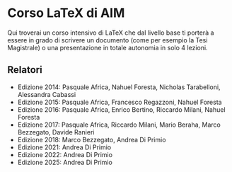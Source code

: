 # Corso LaTeX di AIM

Qui troverai un corso intensivo di LaTeX che dal livello base ti porterà a essere in grado di scrivere un documento (come per esempio la Tesi Magistrale) o una presentazione in totale autonomia in solo 4 lezioni.

## Relatori

* Edizione 2014: Pasquale Africa, Nahuel Foresta, Nicholas Tarabelloni, Alessandra Cabassi
* Edizione 2015: Pasquale Africa, Francesco Regazzoni, Nahuel Foresta
* Edizione 2016: Pasquale Africa, Enrico Bertino, Riccardo Milani, Nahuel Foresta
* Edizione 2017: Pasquale Africa, Riccardo Milani, Mario Beraha, Marco Bezzegato, Davide Ranieri
* Edizione 2018: Marco Bezzegato, Andrea Di Primio
* Edizione 2021: Andrea Di Primio
* Edizione 2022: Andrea Di Primio
* Edizione 2025: Andrea Di Primio
